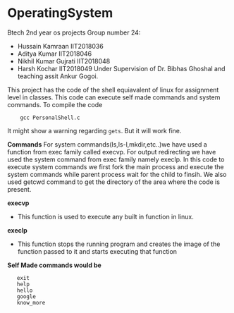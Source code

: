 # OperatingSystem
Btech 2nd year os projects
Group number 24:
-	Hussain Kamraan		IIT2018036
-	Aditya Kumar		IIT2018046
-	Nikhil Kumar Gujrati 	IIT2018048
-	Harsh Kochar		IIT2018049
Under Supervision of Dr. Bibhas Ghoshal and teaching assit Ankur Gogoi.

This project has the code of the shell equiavalent of linux for assignment level in classes.
This code can execute self made commands and system commands.
To compile the code
```
	gcc PersonalShell.c
```
It might show a warning regarding `gets`. But it will work fine.


__Commands__
For system commands(ls,ls-l,mkdir,etc..)we have used a function from exec family called execvp.
For output redirecting we have used the system command from exec family namely execlp.
In this code to execute system commands we first fork the main process and execute the system commands while parent process wait for the child to finsih.
We also used getcwd command to get the directory of the area where the code is present.

__execvp__
-   This function is used to execute any built in function in linux. 

__execlp__
-   This function stops the running program and creates the image of the function passed to it and starts executing that function

__Self Made commands would be__
```
   exit
   help
   hello
   google
   know_more
```
